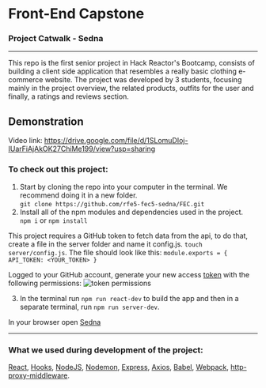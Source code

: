 # Front-End Capstone
### Project Catwalk - Sedna
---
This repo is the first senior project in Hack Reactor's Bootcamp, consists of building a client side application that resembles a really basic clothing e-commerce website. The project was developed by 3 students, focusing mainly in the project overview, the related products, outfits for the user and finally, a ratings and reviews section.

## Demonstration
Video link: https://drive.google.com/file/d/1SLomuDIoj-IUarFiAjAkOK27ChiMe199/view?usp=sharing

### To check out this project:
1. Start by cloning the repo into your computer in the terminal. We recommend doing it in a new folder. <br> `git clone https://github.com/rfe5-fec5-sedna/FEC.git`
2. Install all of the npm modules and dependencies used in the project. <br> `npm i` or `npm install`

This project requires a GitHub token to fetch data from the api, to do that, create a file in the server folder and name it config.js. `touch server/config.js`.
The file should look like this: `module.exports = { API_TOKEN: <YOUR_TOKEN> }` <br>

Logged to your GitHub account, generate your new access [token](https://github.com/settings/tokens) with the following permissions:
![token permissions](https://user-images.githubusercontent.com/65096739/133938156-6afc9d37-c768-400a-b8e0-2bf8f3d538c4.png)

3. In the terminal run `npm run react-dev` to build the app and then in a separate terminal, run `npm run server-dev`. <br>

In your browser open [Sedna](http://localhost:3000/sedna/) 

---
### What we used during development of the project:
[React](https://reactjs.org/docs/getting-started.html),
[Hooks](https://reactjs.org/docs/hooks-reference.html),
[NodeJS](https://nodejs.org/dist/latest-v16.x/docs/api/),
[Nodemon](https://www.npmjs.com/package/nodemon),
[Express](https://expressjs.com/en/starter/installing.html),
[Axios](https://www.npmjs.com/package/axios),
[Babel](https://babeljs.io/docs/en/),
[Webpack](https://webpack.js.org/),
[http-proxy-middleware](https://www.npmjs.com/package/http-proxy-middleware).
